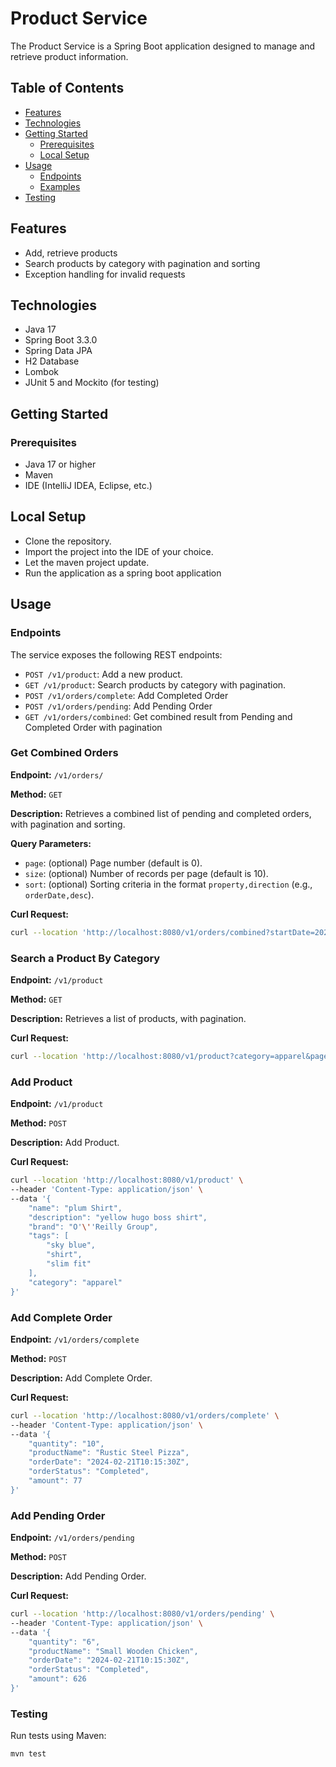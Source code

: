 # Product Service

The Product Service is a Spring Boot application designed to manage and retrieve product information.

## Table of Contents

- [Features](#features)
- [Technologies](#technologies)
- [Getting Started](#getting-started)
    - [Prerequisites](#prerequisites)
    - [Local Setup](#local-setup)
- [Usage](#usage)
    - [Endpoints](#endpoints)
    - [Examples](#examples)
- [Testing](#testing)

## Features

- Add, retrieve products
- Search products by category with pagination and sorting
- Exception handling for invalid requests

## Technologies

- Java 17
- Spring Boot 3.3.0
- Spring Data JPA
- H2 Database
- Lombok
- JUnit 5 and Mockito (for testing)

## Getting Started

### Prerequisites

- Java 17 or higher
- Maven
- IDE (IntelliJ IDEA, Eclipse, etc.)


## Local Setup

- Clone the repository.
- Import the project into the IDE of your choice.
- Let the maven project update.
- Run the application as a spring boot application

## Usage

### Endpoints

The service exposes the following REST endpoints:

- `POST /v1/product`: Add a new product.
- `GET /v1/product`: Search products by category with pagination.
- `POST /v1/orders/complete`: Add Completed Order
- `POST /v1/orders/pending`: Add Pending Order
- `GET /v1/orders/combined`: Get combined result from Pending and Completed Order with pagination


### Get Combined Orders

**Endpoint:** `/v1/orders/`

**Method:** `GET`

**Description:** Retrieves a combined list of pending and completed orders, with pagination and sorting.

**Query Parameters:**
- `page`: (optional) Page number (default is 0).
- `size`: (optional) Number of records per page (default is 10).
- `sort`: (optional) Sorting criteria in the format `property,direction` (e.g., `orderDate,desc`).

**Curl Request:**
```bash
curl --location 'http://localhost:8080/v1/orders/combined?startDate=2023-01-21&endDate=2025-01-01&page=0&size=10&sortField=amount&isSortDesc=true'
```

### Search a Product By Category

**Endpoint:** `/v1/product`

**Method:** `GET`

**Description:** Retrieves a list of products, with pagination.

**Curl Request:**
```bash
curl --location 'http://localhost:8080/v1/product?category=apparel&page=0&size=5'
```

### Add Product

**Endpoint:** `/v1/product`

**Method:** `POST`

**Description:** Add Product.

**Curl Request:**
```bash
curl --location 'http://localhost:8080/v1/product' \
--header 'Content-Type: application/json' \
--data '{
    "name": "plum Shirt",
    "description": "yellow hugo boss shirt",
    "brand": "O'\''Reilly Group",
    "tags": [
        "sky blue",
        "shirt",
        "slim fit"
    ],
    "category": "apparel"
}'
```

### Add Complete Order

**Endpoint:** `/v1/orders/complete`

**Method:** `POST`

**Description:** Add Complete Order.

**Curl Request:**
```bash
curl --location 'http://localhost:8080/v1/orders/complete' \
--header 'Content-Type: application/json' \
--data '{
    "quantity": "10",
    "productName": "Rustic Steel Pizza",
    "orderDate": "2024-02-21T10:15:30Z",
    "orderStatus": "Completed",
    "amount": 77
}'
```

### Add Pending Order

**Endpoint:** `/v1/orders/pending`

**Method:** `POST`

**Description:** Add Pending Order.

**Curl Request:**
```bash
curl --location 'http://localhost:8080/v1/orders/pending' \
--header 'Content-Type: application/json' \
--data '{
    "quantity": "6",
    "productName": "Small Wooden Chicken",
    "orderDate": "2024-02-21T10:15:30Z",
    "orderStatus": "Completed",
    "amount": 626
}'
```

### Testing

Run tests using Maven:

```bash
mvn test
```
